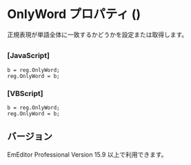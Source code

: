 # OnlyWord プロパティ ()

正規表現が単語全体に一致するかどうかを設定または取得します。

## 

### \[JavaScript\]

```
b = reg.OnlyWord;
reg.OnlyWord = b;
```

### \[VBScript\]

```
b = reg.OnlyWord;
reg.OnlyWord = b;
```

## バージョン

EmEditor Professional Version 15.9 以上で利用できます。
